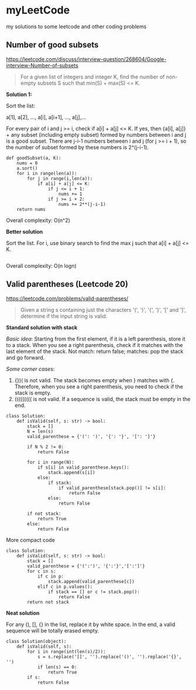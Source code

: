 # myLeetCode
my solutions to some leetcode and other coding problems

## Number of good subsets
https://leetcode.com/discuss/interview-question/268604/Google-interview-Number-of-subsets
> For a given list of integers and integer K, find the number of non-empty subsets S such that min(S) + max(S) <= K.

**Solution 1:**

Sort the list:

a[1], a[2], ..., a[i], a[i+1], ..., a[j],...

For every pair of i and j >= i, check if a[i] + a[j] <= K. If yes, then {a[i], a[j]} + any subset (including empty subset) formed by numbers between i and j is a good subset. There are j-i-1 numbers between i and j (for j >= i + 1), so the number of subset formed by these numbers is 2^(j-i-1).


```
def goodSubset(a, K):
    nums = 0    
    a.sort()    
    for i in range(len(a)):    
        for j in range(i,len(a)):
            if a[i] + a[j] <= K:
                if j <= i + 1:
                    nums += 1
                if j >= i + 2:
                    nums += 2**(j-i-1)
    return nums
 ```

Overall complexity: O(n^2)

**Better solution**

Sort the list. For i, use binary search to find the max j such that a[i] + a[j] <= K.

```
```

Overall complexity: O(n logn)

## Valid parentheses (Leetcode 20)
https://leetcode.com/problems/valid-parentheses/
> Given a string s containing just the characters '(', ')', '{', '}', '[' and ']', determine if the input string is valid.

**Standard solution with stack**

*Basic idea*: Starting from the first element, if it is a left parenthesis, store it to a stack. When you see a right parenthesis, check if it matches with the last element of the stack. Not match: return false; matches: pop the stack and go forward.

*Some corner cases*: 

1. {})( is not valid. The stack becomes empty when } matches with {. Therefore, when you see a right parenthesis, you need to check if the stack is empty.
2. ((((((((( is not valid. If a sequence is valid, the stack must be empty in the end.


```
class Solution:
    def isValid(self, s: str) -> bool:
        stack = []
        N = len(s)
        valid_parenthese = {'(': ')', '{': '}', '[': ']'}
    
        if N % 2 != 0:
            return False
    
        for i in range(N):
            if s[i] in valid_parenthese.keys():
                stack.append(s[i])
            else:
                if stack:
                    if valid_parenthese[stack.pop()] != s[i]:
                        return False
                else:
                    return False
    
        if not stack:
            return True
        else:
            return False
```

More compact code
```
class Solution:
    def isValid(self, s: str) -> bool:
        stack = []
        valid_parenthese = {'(':')', '{':'}','[':']'}
        for c in s:
            if c in p:
                stack.append(valid_parenthese[c])
            elif c in p.values():
                if stack == [] or c != stack.pop():
                    return False
        return not stack
```

**Neat solution**

For any (), [], {} in the list, replace it by white space. In the end, a valid sequence will be totally erased empty.

```
class Solution(object):
    def isValid(self, s):
        for i in range(int(len(s)/2)):
            s = s.replace('[]', '').replace('()', '').replace('{}', '')
			if len(s) == 0:
				return True
        if s:
            return False
```            
